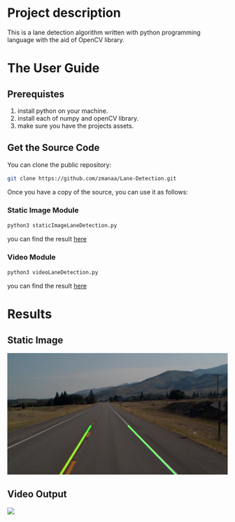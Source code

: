 # Project description
This is a lane detection algorithm written with python programming language with the aid of OpenCV library.

# The User Guide
## Prerequistes
1. install python on your machine.
2. install each of numpy and openCV library.
3. make sure you have the projects assets.

## Get the Source Code
You can clone the public repository:
```bash
git clone https://github.com/zmanaa/Lane-Detection.git
```
Once you have a copy of the source, you can use it as follows:
### Static Image Module
```bash
python3 staticImageLaneDetection.py
```
you can find the result [here](#static-image)

### Video Module
```bash
python3 videoLaneDetection.py
```
you can find the result [here](#video-output)

# Results
## Static Image
<img src="https://github.com/zmanaa/Lane-Detection/blob/main/Output/savedImage.jpg" width="600">

## Video Output
![](https://github.com/zmanaa/Lane-Detection/blob/main/Output/outputVid.gif)


